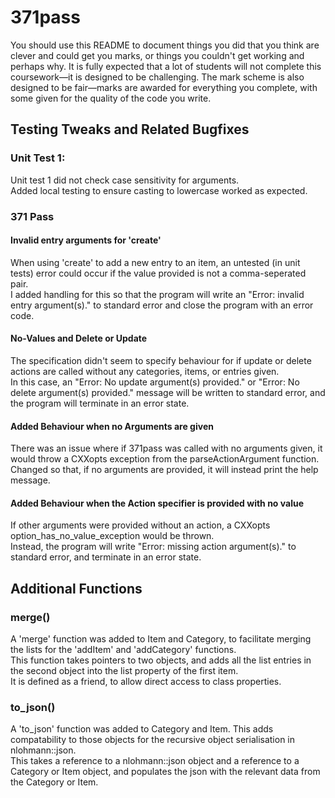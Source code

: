 # 371pass

You should use this README to document things you did that you think are clever and could get you marks, or things you couldn't get working and perhaps why. It is fully expected that a lot of students will not complete this coursework—it is designed to be challenging. The mark scheme is also designed to be fair—marks are awarded for everything you complete, with some given for the quality of the code you write.

## Testing Tweaks and Related Bugfixes
### Unit Test 1:
Unit test 1 did not check case sensitivity for arguments.   
Added local testing to ensure casting to lowercase worked as expected. 

### 371 Pass
#### Invalid entry arguments for 'create'
When using 'create' to add a new entry to an item, an untested (in unit tests) error could occur if the value provided is not a comma-seperated pair.   
I added handling for this so that the program will write an "Error: invalid entry argument(s)." to standard error and close the program with an error code.

#### No-Values and Delete or Update
The specification didn't seem to specify behaviour for if update or delete actions are called without any categories, items, or entries given.  
In this case, an "Error: No update argument(s) provided." or "Error: No delete argument(s) provided." message will be written to standard error, and the program will terminate in an error state.

#### Added Behaviour when no Arguments are given
There was an issue where if 371pass was called with no arguments given, it would throw a CXXopts exception from the parseActionArgument function.  
Changed so that, if no arguments are provided, it will instead print the help message.

#### Added Behaviour when the Action specifier is provided with no value
If other arguments were provided without an action, a CXXopts option_has_no_value_exception would be thrown.  
Instead, the program will write "Error: missing action argument(s)." to standard error, and terminate in an error state.  



## Additional Functions 

### merge()
A 'merge' function was added to Item and Category, to facilitate merging the lists for the 'addItem' and 'addCategory' functions.  
This function takes pointers to two objects, and adds all the list entries in the second object into the list property of the first item.  
It is defined as a friend, to allow direct access to class properties.

### to_json()
A 'to_json' function was added to Category and Item. This adds compatability to those objects for the recursive object serialisation in nlohmann::json.  
This takes a reference to a nlohmann::json object and a reference to a Category or Item object, and populates the json with the relevant data from the Category or Item. 